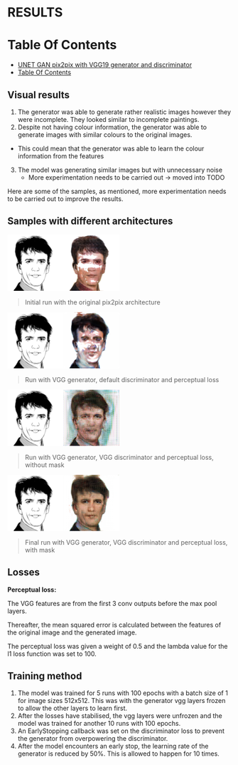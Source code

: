# RESULTS

# Table Of Contents
- [UNET GAN pix2pix with VGG19 generator and discriminator](#unet-gan-pix2pix-with-vgg19-generator-and-discriminator)
- [Table Of Contents](#table-of-contents)

## Visual results

1. The generator was able to generate rather realistic images however they were incomplete. They looked similar to incomplete paintings.
2. Despite not having colour information, the generator was able to generate images with similar colours to the original images.
  - This could mean that the generator was able to learn the colour information from the features
3. The model was generating similar images but with unnecessary noise
   - More experimentation needs to be carried out -> moved into TODO

Here are some of the samples, as mentioned, more experimentation needs to be carried out to improve the results.

## Samples with different architectures
<img src ="images/9.png" title='Initial run with the original pix2pix architecture' alt width="50%">

> Initial run with the original pix2pix architecture

<img src ="images/9_percep.png" title='Run with VGG generator, default discriminator and perceptual loss' width="50%">

> Run with VGG generator, default discriminator and perceptual loss

<img src ="images/9_vgg.png" title='Run with VGG generator, VGG discriminator and perceptual loss without masks' width="50%">

> Run with VGG generator, VGG discriminator and perceptual loss, without mask

<img src ="images/9_no_mask.png" title='Run with VGG generator, VGG discriminator and perceptual loss with masks' width="50%">

> Final run with VGG generator, VGG discriminator and perceptual loss, with mask

## Losses

__Perceptual loss:__

The VGG features are from the first 3 conv outputs before the max pool layers.

Thereafter, the mean squared error is calculated between the features of the original image and the generated image.

The perceptual loss was given a weight of 0.5 and the lambda value for the l1 loss function was set to 100.

## Training method

1. The model was trained for 5 runs with 100 epochs with a batch size of 1 for image sizes 512x512. This was with the generator vgg layers frozen to allow the other layers to learn first.
2. After the losses have stabilised, the vgg layers were unfrozen and the model was trained for another 10 runs with 100 epochs.
3. An EarlyStopping callback was set on the discriminator loss to prevent the generator from overpowering the discriminator.
4. After the model encounters an early stop, the learning rate of the generator is reduced by 50%. This is allowed to happen for 10 times. 